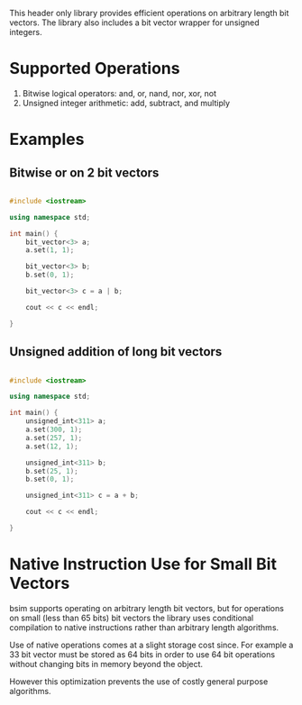 This header only library provides efficient operations on arbitrary length bit
vectors. The library also includes a bit vector wrapper for unsigned integers.

# Supported Operations

1. Bitwise logical operators: and, or, nand, nor, xor, not
2. Unsigned integer arithmetic: add, subtract, and multiply

# Examples

## Bitwise or on 2 bit vectors

```cpp

#include <iostream>

using namespace std;

int main() {
    bit_vector<3> a;
    a.set(1, 1);

    bit_vector<3> b;
    b.set(0, 1);

    bit_vector<3> c = a | b;

    cout << c << endl;

}
```

## Unsigned addition of long bit vectors

```cpp

#include <iostream>

using namespace std;

int main() {
    unsigned_int<311> a;
    a.set(300, 1);
    a.set(257, 1);
    a.set(12, 1);

    unsigned_int<311> b;
    b.set(25, 1);
    b.set(0, 1);

    unsigned_int<311> c = a + b;

    cout << c << endl;

}
```


# Native Instruction Use for Small Bit Vectors

bsim supports operating on arbitrary length bit vectors, but for operations on small (less than 65 bits) bit vectors the library uses conditional compilation to native instructions rather than arbitrary length algorithms.

Use of native operations comes at a slight storage cost since. For example a 33 bit vector must be stored as 64 bits in order to use 64 bit operations without changing bits in memory beyond the object.

However this optimization prevents the use of costly general purpose algorithms.